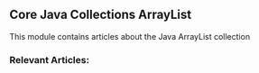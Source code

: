 ## Core Java Collections ArrayList

This module contains articles about the Java ArrayList collection

### Relevant Articles: